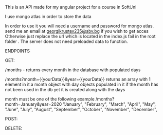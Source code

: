 This is an API made for my angular project for a course in SoftUni

I use mongo atlas in order to store the data

In order to use it you will need a username and password for mongo atlas.
send me an email at georgikrustev235@abv.bg if you wish to get acces Otherwise just replace the url which is located in the index.js fail in the root folder . The server does not need preloaded data to function.

ENDPOINTS

GET:

/months - returns every month in the database with populated days

/months?month={{yourData}}&year={{yourData}} returns an array with 1 element in it a month object with day objects populated in it
if the month has not been used in the db yet it is created along with the days

month must be one of the following example /months?month=January&year=2020
"January",
"February",
"March",
"April",
"May",
"June",
"July",
"August",
"September",
"October",
"November",
"December",

POST:

DELETE:
